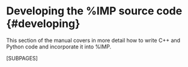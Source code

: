 Developing the %IMP source code {#developing}
===============================

This section of the manual covers in more detail how to write C++ and Python
code and incorporate it into %IMP.

[SUBPAGES]
